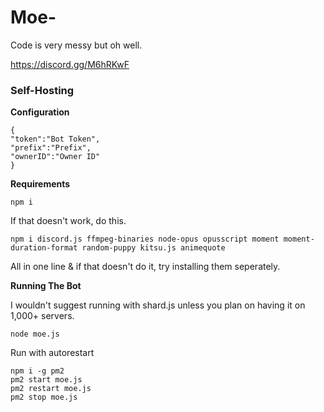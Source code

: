 # Moe-
Code is very messy but oh well.

https://discord.gg/M6hRKwF

### Self-Hosting
**Configuration**
```
{
"token":"Bot Token",
"prefix":"Prefix",
"ownerID":"Owner ID"
}
```
**Requirements**
```
npm i
```
If that doesn't work, do this.
```
npm i discord.js ffmpeg-binaries node-opus opusscript moment moment-duration-format random-puppy kitsu.js animequote
```
All in one line & if that doesn't do it, try installing them seperately.

**Running The Bot**

I wouldn't suggest running with shard.js unless you plan on having it on 1,000+ servers.
```
node moe.js
```
Run with autorestart
```
npm i -g pm2
pm2 start moe.js
pm2 restart moe.js
pm2 stop moe.js
```
